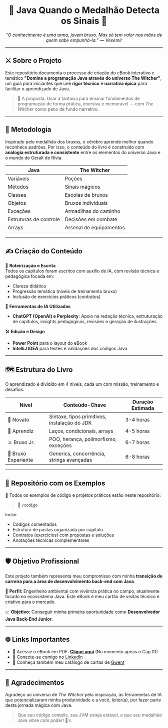 <h1 align="center">📜 Java Quando o Medalhão Detecta os Sinais 🐺</h1>
<p align="center">
  <i>“O conhecimento é uma arma, jovem bruxo. Mas só tem valor nas mãos de quem sabe empunhá-la.” — Vesemir</i>
</p>

---

## ⚔️ Sobre o Projeto

Este repositório documenta o processo de criação do eBook interativo e temático **"Domine a programação Java através do universo The Witcher"**, um guia para iniciantes que une **rigor técnico** e **narrativa épica** para facilitar o aprendizado de Java.

> 🔮 A proposta: Usar a fantasia para ensinar fundamentos de programação de forma prática, imersiva e memorável — com *The Witcher* como pano de fundo narrativo.

---

## 🧠 Metodologia

Inspirado pelo medalhão dos bruxos, o cérebro aprende melhor quando reconhece padrões. Por isso, o conteúdo do livro é construído com **analogia estruturada e consistente** entre os elementos do universo Java e o mundo de Geralt de Rívia.

| Java                      | The Witcher               |
|--------------------------|---------------------------|
| Variáveis                | Poções                    |
| Métodos                  | Sinais mágicos            |
| Classes                  | Escolas de bruxos         |
| Objetos                  | Bruxos individuais        |
| Exceções                 | Armadilhas do caminho     |
| Estruturas de controle   | Decisões em combate       |
| Arrays                   | Arsenal de equipamentos   |

---

## ✍️ Criação do Conteúdo

🧩 **Roteirização e Escrita**  
Todos os capítulos foram escritos com auxílio de IA, com revisão técnica e pedagógica focada em:

- Clareza didática
- Progressão temática (níveis de treinamento bruxo)
- Inclusão de exercícios práticos (contratos)

🤖 **Ferramentas de IA Utilizadas**

- **ChatGPT (OpenAI) e Perplexity**: Apoio na redação técnica, estruturação de capítulos, insights pedagógicos, revisões e geração de ilustrações.

🛠️ **Edição e Design**  
- **Power Point** para o layout do eBook
- **IntelliJ IDEA** para testes e validações dos códigos Java

---

## 🗺️ Estrutura do Livro

O aprendizado é dividido em 4 níveis, cada um com missão, treinamento e desafios:

| Nível         | Conteúdo-Chave                                   | Duração Estimada |
|---------------|--------------------------------------------------|------------------|
| 🧪 Novato      | Sintaxe, tipos primitivos, instalação do JDK    | 3-4 horas        |
| 🧭 Aprendiz    | Laços, condicionais, arrays                     | 4-5 horas        |
| ⚔️ Bruxo Jr.   | POO, herança, polimorfismo, exceções           | 6-7 horas        |
| 🐉 Bruxo Experiente | Generics, concorrência, strings avançadas | 6-8 horas        |

---

## 🧰 Repositório com os Exemplos

📂 Todos os exemplos de código e projetos práticos estão neste repositório:

> 🔗 [`/codigo`](https://github.com/weritonpetreca/ebook-java-witcher)

Inclui:
- Códigos comentados
- Estrutura de pastas organizada por capítulo
- Contratos (exercícios) com propostas e soluções
- Anotações técnicas complementares

---

## 🛡️ Objetivo Profissional

Este projeto também representa meu compromisso com minha **transição de carreira para a área de desenvolvimento back-end com Java**.

📌 **Perfil:** Engenheiro ambiental com vivência prática no campo, atualmente focado no ecossistema Java. Este eBook é meu cartão de visitas técnico e criativo para o mercado.

📈 **Objetivo:** Conseguir minha primeira oportunidade como **Desenvolvedor Java Back-End Junior**.

---

## 🌐 Links Importantes

- 📘 Acesse o eBook em PDF: [**Clique aqui**](https://github.com/weritonpetreca/ebook-java-witcher/blob/main/ebook%20java-witcher-cap01.pdf) (No momento apeas o Cap 01)
- 💼 Conecte-se comigo no [LinkedIn](https://www.linkedin.com/in/weriton-petreca/)
- 🧙 Conheça também meu catálogo de cartas de [Gwent](https://github.com/weritonpetreca/Gwent_Catalog)

---

## 🙏 Agradecimentos

Agradeço ao universo de *The Witcher* pela inspiração, às ferramentas de IA que potencializaram minha produtividade e a você, leitor(a), por fazer parte desta jornada mágica com Java.

> Que seu código compile, sua JVM esteja estável, e que seu medalhão Java vibre com poder! 🐺⚔️
